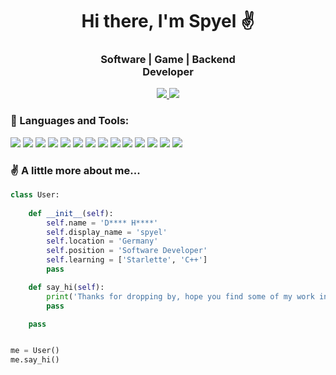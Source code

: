 <h1 align='center'>Hi there, I'm Spyel ✌️</h1>



<h3 align='center'>
    <b>
        Software | Game | Backend
        <br/>
        Developer
    </b>
</h3>



<div align='center'>
    <a href='https://www.reddit.com/user/spyel/'>
        <img src='https://img.shields.io/badge/Reddit-FF4500?style=for-the-badge&logo=reddit&logoColor=white'/>
    </a>
    <a href='https://spyels.itch.io/'>
        <img src='https://img.shields.io/badge/Itch.io-FA5C5C?style=for-the-badge&logo=itchdotio&logoColor=white'/>
    </a>
</div>



<h3>🔧 Languages and Tools:</h3>
<a href='https://www.python.org/'><img src='https://skillicons.dev/icons?i=python'/></a>
<a href='/'><img src='https://skillicons.dev/icons?i=js'/></a>
<a href='/'><img src='https://skillicons.dev/icons?i=html'/></a>
<a href='/'><img src='https://skillicons.dev/icons?i=css'/></a>
<a href='https://nodejs.org'><img src='https://skillicons.dev/icons?i=nodejs'/></a>
<a href='https://svelte.dev/'><img src='https://skillicons.dev/icons?i=svelte'/></a>
<a href='https://react.dev/'><img src='https://skillicons.dev/icons?i=react'/></a>
<a href='https://getbootstrap.com/'><img src='https://skillicons.dev/icons?i=bootstrap'/></a>
<a href='https://tailwindcss.com/'><img src='https://skillicons.dev/icons?i=tailwind'/></a>
<a href='https://www.djangoproject.com/'><img src='https://skillicons.dev/icons?i=django'/></a>
<a href='/'><img src='https://skillicons.dev/icons?i=cs'/></a>
<a href='https://dotnet.microsoft.com'><img src='https://skillicons.dev/icons?i=dotnet'/></a>
<a href='https://godotengine.org/'><img src='https://skillicons.dev/icons?i=godot'/></a>
<a href='https://unity.com'><img src='https://skillicons.dev/icons?i=unity'/></a>



<h3>✌️ A little more about me...</h3>

``` python
class User:
        
    def __init__(self):
        self.name = 'D**** H****'
        self.display_name = 'spyel'
        self.location = 'Germany'
        self.position = 'Software Developer'
        self.learning = ['Starlette', 'C++']        
        pass

    def say_hi(self):
        print('Thanks for dropping by, hope you find some of my work interesting.')
        pass

    pass


me = User()
me.say_hi()
```
